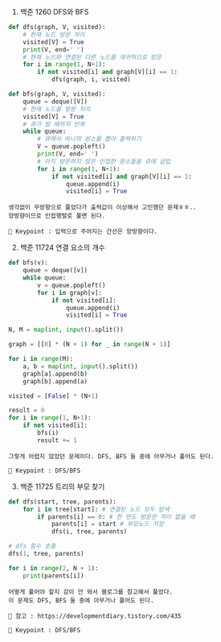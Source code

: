 1. 백준 1260 DFS와 BFS
``` python
def dfs(graph, V, visited):
    # 현재 노드 방문 처리
    visited[V] = True
    print(V, end=' ')
    # 현재 노드와 연결된 다른 노드를 재귀적으로 방문
    for i in range(1, N+1):
        if not visited[i] and graph[V][i] == 1:
            dfs(graph, i, visited)

def bfs(graph, V, visited):
    queue = deque([V])
    # 현재 노드를 방문 처리
    visited[V] = True
    # 큐가 빌 때까지 반복
    while queue:
        # 큐에서 하나의 원소를 뽑아 출력하기
        V = queue.popleft()
        print(V, end=' ')
        # 아직 방문하지 않은 인접한 원소들을 큐에 삽입
        for i in range(1, N+1):
            if not visited[i] and graph[V][i] == 1:
                queue.append(i)
                visited[i] = True
```

    생각없이 무방향으로 풀었다가 출력값이 이상해서 고민했던 문제ㅎㅎ..
    양방향이므로 인접행렬로 풀면 된다.

    🔑 Keypoint : 입력으로 주어지는 간선은 양방향이다.

2. 백준 11724 연결 요소의 개수
``` python
def bfs(v):
    queue = deque([v])
    while queue:
        v = queue.popleft()
        for i in graph[v]:
            if not visited[i]:
                queue.append(i)
                visited[i] = True

N, M = map(int, input().split())

graph = [[0] * (N + 1) for _ in range(N + 1)]

for i in range(M):
    a, b = map(int, input().split())
    graph[a].append(b)
    graph[b].append(a)

visited = [False] * (N+1)

result = 0
for i in range(1, N+1):
    if not visited[i]:
        bfs(i)
        result += 1
```

    그렇게 어렵지 않았던 문제이다. DFS, BFS 둘 중에 아무거나 풀어도 된다.

    🔑 Keypoint : DFS/BFS
    
3. 백준 11725 트리의 부모 찾기
``` python
def dfs(start, tree, parents):
    for i in tree[start]: # 연결된 노드 모두 탐색
        if parents[i] == 0: # 한 번도 방문한 적이 없을 때
            parents[i] = start # 부모노드 저장
            dfs(i, tree, parents)

# dfs 함수 호출
dfs(1, tree, parents)

for i in range(2, N + 1):
    print(parents[i])
```

    어떻게 풀어야 할지 감이 안 와서 블로그를 참고해서 풀었다.
    이 문제도 DFS, BFS 둘 중에 아무거나 풀어도 된다.

    📖 참고 : https://developmentdiary.tistory.com/435

    🔑 Keypoint : DFS/BFS